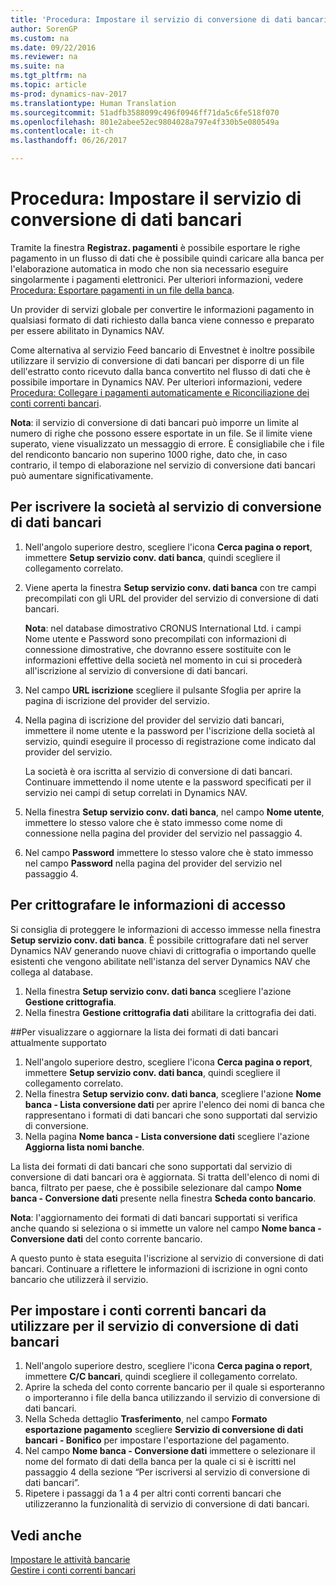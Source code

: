 ```yaml
---
title: 'Procedura: Impostare il servizio di conversione di dati bancari'
author: SorenGP
ms.custom: na
ms.date: 09/22/2016
ms.reviewer: na
ms.suite: na
ms.tgt_pltfrm: na
ms.topic: article
ms-prod: dynamics-nav-2017
ms.translationtype: Human Translation
ms.sourcegitcommit: 51adfb3588099c496f0946ff71da5c6fe518f070
ms.openlocfilehash: 801e2abee52ec9804028a797e4f330b5e080549a
ms.contentlocale: it-ch
ms.lasthandoff: 06/26/2017

---
```


# <a name="how-to-set-up-the-bank-data-conversion-service"></a>Procedura: Impostare il servizio di conversione di dati bancari
Tramite la finestra **Registraz. pagamenti** è possibile esportare le righe pagamento in un flusso di dati che è possibile quindi caricare alla banca per l'elaborazione automatica in modo che non sia necessario eseguire singolarmente i pagamenti elettronici. Per ulteriori informazioni, vedere [Procedura: Esportare pagamenti in un file della banca](payables-how-export-payments-bank-file.md).

Un provider di servizi globale per convertire le informazioni pagamento in qualsiasi formato di dati richiesto dalla banca viene connesso e preparato per essere abilitato in Dynamics NAV.

Come alternativa al servizio Feed bancario di Envestnet è inoltre possibile utilizzare il servizio di conversione di dati bancari per disporre di un file dell'estratto conto ricevuto dalla banca convertito nel flusso di dati che è possibile importare in Dynamics NAV. Per ulteriori informazioni, vedere [Procedura: Collegare i pagamenti automaticamente e Riconciliazione dei conti correnti bancari](receivables-apply-payments-auto-reconcile-bank-accounts.md).

**Nota**: il servizio di conversione di dati bancari può imporre un limite al numero di righe che possono essere esportate in un file. Se il limite viene superato, viene visualizzato un messaggio di errore. È consigliabile che i file del rendiconto bancario non superino 1000 righe, dato che, in caso contrario, il tempo di elaborazione nel servizio di conversione dati bancari può aumentare significativamente.

## <a name="to-sign-your-company-up-for-the-bank-data-conversion-service"></a>Per iscrivere la società al servizio di conversione di dati bancari
1. Nell'angolo superiore destro, scegliere l'icona **Cerca pagina o report**, immettere **Setup servizio conv. dati banca**, quindi scegliere il collegamento correlato.  
2. Viene aperta la finestra **Setup servizio conv. dati banca** con tre campi precompilati con gli URL del provider del servizio di conversione di dati bancari.

    **Nota**: nel database dimostrativo CRONUS International Ltd. i campi Nome utente e Password sono precompilati con informazioni di connessione dimostrative, che dovranno essere sostituite con le informazioni effettive della società nel momento in cui si procederà all'iscrizione al servizio di conversione di dati bancari.
3. Nel campo **URL iscrizione** scegliere il pulsante Sfoglia per aprire la pagina di iscrizione del provider del servizio.  
4. Nella pagina di iscrizione del provider del servizio dati bancari, immettere il nome utente e la password per l'iscrizione della società al servizio, quindi eseguire il processo di registrazione come indicato dal provider del servizio.

    La società è ora iscritta al servizio di conversione di dati bancari. Continuare immettendo il nome utente e la password specificati per il servizio nei campi di setup correlati in Dynamics NAV.
5. Nella finestra **Setup servizio conv. dati banca**, nel campo **Nome utente**, immettere lo stesso valore che è stato immesso come nome di connessione nella pagina del provider del servizio nel passaggio 4.
6. Nel campo **Password** immettere lo stesso valore che è stato immesso nel campo **Password** nella pagina del provider del servizio nel passaggio 4.

## <a name="to-encrypt-your-login-information"></a>Per crittografare le informazioni di accesso
Si consiglia di proteggere le informazioni di accesso immesse nella finestra **Setup servizio conv. dati banca**. È possibile crittografare dati nel server Dynamics NAV generando nuove chiavi di crittografia o importando quelle esistenti che vengono abilitate nell'istanza del server Dynamics NAV che collega al database.

1. Nella finestra **Setup servizio conv. dati banca** scegliere l'azione **Gestione crittografia**.
2. Nella finestra **Gestione crittografia dati** abilitare la crittografia dei dati.

##<a name="to-view-or-update-the-list-of-currently-supported-bank-data-formats"></a>Per visualizzare o aggiornare la lista dei formati di dati bancari attualmente supportato
1. Nell'angolo superiore destro, scegliere l'icona **Cerca pagina o report**, immettere **Setup servizio conv. dati banca**, quindi scegliere il collegamento correlato.
2. Nella finestra **Setup servizio conv. dati banca**, scegliere l'azione **Nome banca - Lista conversione dati** per aprire l'elenco dei nomi di banca che rappresentano i formati di dati bancari che sono supportati dal servizio di conversione.
3. Nella pagina **Nome banca - Lista conversione dati** scegliere l'azione **Aggiorna lista nomi banche**.

La lista dei formati di dati bancari che sono supportati dal servizio di conversione di dati bancari ora è aggiornata. Si tratta dell'elenco di nomi di banca, filtrato per paese, che è possibile selezionare dal campo **Nome banca - Conversione dati** presente nella finestra **Scheda conto bancario**.

**Nota**: l'aggiornamento dei formati di dati bancari supportati si verifica anche quando si seleziona o si immette un valore nel campo **Nome banca - Conversione dati** del conto corrente bancario.

A questo punto è stata eseguita l'iscrizione al servizio di conversione di dati bancari. Continuare a riflettere le informazioni di iscrizione in ogni conto bancario che utilizzerà il servizio.

## <a name="to-set-up-bank-accounts-to-use-the-bank-data-conversion-service"></a>Per impostare i conti correnti bancari da utilizzare per il servizio di conversione di dati bancari
1. Nell'angolo superiore destro, scegliere l'icona **Cerca pagina o report**, immettere **C/C bancari**, quindi scegliere il collegamento correlato.
2. Aprire la scheda del conto corrente bancario per il quale si esporteranno o importeranno i file della banca utilizzando il servizio di conversione di dati bancari.
3. Nella Scheda dettaglio **Trasferimento**, nel campo **Formato esportazione pagamento** scegliere **Servizio di conversione di dati bancari - Bonifico** per impostare l'esportazione del pagamento.
4. Nel campo **Nome banca - Conversione dati** immettere o selezionare il nome del formato di dati della banca per la quale ci si è iscritti nel passaggio 4 della sezione “Per iscriversi al servizio di conversione di dati bancari”.
5. Ripetere i passaggi da 1 a 4 per altri conti correnti bancari che utilizzeranno la funzionalità di servizio di conversione di dati bancari.

## <a name="see-also"></a>Vedi anche  
[Impostare le attività bancarie](bank-setup-banking.md)  
[Gestire i conti correnti bancari](bank-manage-bank-accounts.md)

